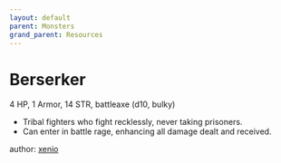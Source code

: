 ```yaml
---
layout: default
parent: Monsters
grand_parent: Resources
---
```

# Berserker
4 HP, 1 Armor, 14 STR, battleaxe (d10, bulky)  
- Tribal fighters who fight recklessly, never taking prisoners.  
- Can enter in battle rage, enhancing all damage dealt and received.  

author: [xenio](https://xenioinabottle.blogspot.com)

